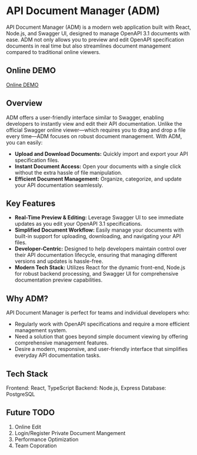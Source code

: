 # API Document Manager (ADM)

API Document Manager (ADM) is a modern web application built with React, Node.js, and Swagger UI, designed to manage OpenAPI 3.1 documents with ease. ADM not only allows you to preview and edit OpenAPI specification documents in real time but also streamlines document management compared to traditional online viewers.

## Online DEMO

[Online DEMO](https://api-document-manager.onrender.com/)


## Overview

ADM offers a user-friendly interface similar to Swagger, enabling developers to instantly view and edit their API documentation. Unlike the official Swagger online viewer—which requires you to drag and drop a file every time—ADM focuses on robust document management. With ADM, you can easily:

- **Upload and Download Documents:** Quickly import and export your API specification files.
- **Instant Document Access:** Open your documents with a single click without the extra hassle of file manipulation.
- **Efficient Document Management:** Organize, categorize, and update your API documentation seamlessly.

## Key Features

- **Real-Time Preview & Editing:** Leverage Swagger UI to see immediate updates as you edit your OpenAPI 3.1 specifications.
- **Simplified Document Workflow:** Easily manage your documents with built-in support for uploading, downloading, and navigating your API files.
- **Developer-Centric:** Designed to help developers maintain control over their API documentation lifecycle, ensuring that managing different versions and updates is hassle-free.
- **Modern Tech Stack:** Utilizes React for the dynamic front-end, Node.js for robust backend processing, and Swagger UI for comprehensive documentation preview capabilities.

## Why ADM?

API Document Manager is perfect for teams and individual developers who:
- Regularly work with OpenAPI specifications and require a more efficient management system.
- Need a solution that goes beyond simple document viewing by offering comprehensive management features.
- Desire a modern, responsive, and user-friendly interface that simplifies everyday API documentation tasks.

## Tech Stack

Frontend: React, TypeScript
Backend: Node.js, Express
Database: PostgreSQL



## Future TODO
1. Online Edit
2. Login/Register Private Document Mangement
3. Performance Optimization
4. Team Coporation